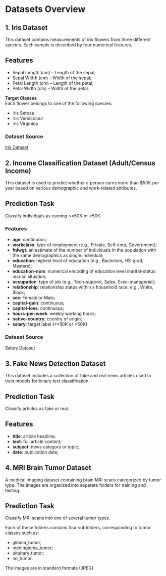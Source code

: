 # Datasets Overview

## 1. Iris Dataset
This dataset contains measurements of iris flowers from three different species. Each sample is described by four numerical features.
## Features
- Sepal Length (cm) – Length of the sepal;
- Sepal Width (cm) – Width of the sepal;
- Petal Length (cm) – Length of the petal;
- Petal Width (cm) – Width of the petal.

**Target Classes**\
Each flower belongs to one of the following species:
- Iris Setosa
- Iris Versicolour
- Iris Virginica

### Dataset Source
[Iris Dataset](iris.csv)


## 2. Income Classification Dataset (Adult/Census Income)
This dataset is used to predict whether a person earns more than $50K per year based on various demographic and work-related attributes.

## Prediction Task
Classify individuals as earning <=50K or >50K.
### Features
- **age**: continuous;
- **workclass**: type of employment (e.g., Private, Self-emp, Government);
- **fnlwgt**: an estimate of the number of individuals in the population with the same demographics as single individual;
- **education**: highest level of education (e.g., Bachelors, HS-grad, Masters);
- **education-num**: numerical encoding of education level
marital-status: marital situation;
- **occupation**: type of job (e.g., Tech-support, Sales, Exec-managerial);
- **relationship**: relationship status within a household
race: e.g., White, Black;
- **sex**: Female or Male;
- **capital-gain**: continuous;
- **capital-loss**: continuous;
- **hours-per-week**: weekly working hours;
- **native-country**: country of origin;
- **salary**: target label (<=50K or >50K)

### Dataset Source
[Salary Dataset](salary.csv)

## 3. Fake News Detection Dataset
This dataset includes a collection of fake and real news articles used to train models for binary text classification.

## Prediction Task
Classify articles as fake or real.

## Features
- **title**: article headline;
- **text**: full article content;
- **subject**: news category or topic;
- **date**: publication date;

## 4. MRI Brain Tumor Dataset
A medical imaging dataset containing brain MRI scans categorized by tumor type. The images are organized into separate folders for training and testing.

## Prediction Task
Classify MRI scans into one of several tumor types.

Each of these folders contains four subfolders, corresponding to tumor classes such as:

- glioma_tumor;
- meningioma_tumor;
- pituitary_tumor;
- no_tumor.

The images are in standard formats (JPEG)
